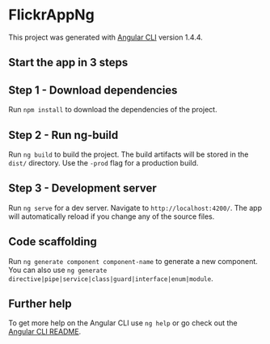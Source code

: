 # FlickrAppNg

This project was generated with [Angular CLI](https://github.com/angular/angular-cli) version 1.4.4.

## Start the app in 3 steps

## Step 1 - Download dependencies

Run `npm install` to download the dependencies of the project.

## Step 2 - Run ng-build

Run `ng build` to build the project. The build artifacts will be stored in the `dist/` directory. Use the `-prod` flag for a production build.

## Step 3 - Development server

Run `ng serve` for a dev server. Navigate to `http://localhost:4200/`. The app will automatically reload if you change any of the source files.

## Code scaffolding

Run `ng generate component component-name` to generate a new component. You can also use `ng generate directive|pipe|service|class|guard|interface|enum|module`.

## Further help

To get more help on the Angular CLI use `ng help` or go check out the [Angular CLI README](https://github.com/angular/angular-cli/blob/master/README.md).
